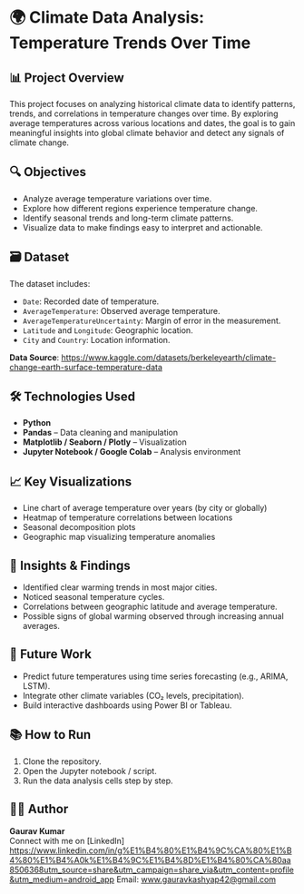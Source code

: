 # 🌍 Climate Data Analysis: Temperature Trends Over Time

## 📊 Project Overview
This project focuses on analyzing historical climate data to identify patterns, trends, and correlations in temperature changes over time. By exploring average temperatures across various locations and dates, the goal is to gain meaningful insights into global climate behavior and detect any signals of climate change.

## 🔍 Objectives
- Analyze average temperature variations over time.
- Explore how different regions experience temperature change.
- Identify seasonal trends and long-term climate patterns.
- Visualize data to make findings easy to interpret and actionable.

## 🗃️ Dataset
The dataset includes:
- `Date`: Recorded date of temperature.
- `AverageTemperature`: Observed average temperature.
- `AverageTemperatureUncertainty`: Margin of error in the measurement.
- `Latitude` and `Longitude`: Geographic location.
- `City` and `Country`: Location information.

**Data Source**: https://www.kaggle.com/datasets/berkeleyearth/climate-change-earth-surface-temperature-data

## 🛠️ Technologies Used
- **Python**
- **Pandas** – Data cleaning and manipulation
- **Matplotlib / Seaborn / Plotly** – Visualization
- **Jupyter Notebook / Google Colab** – Analysis environment

## 📈 Key Visualizations
- Line chart of average temperature over years (by city or globally)
- Heatmap of temperature correlations between locations
- Seasonal decomposition plots
- Geographic map visualizing temperature anomalies

## 📌 Insights & Findings
- Identified clear warming trends in most major cities.
- Noticed seasonal temperature cycles.
- Correlations between geographic latitude and average temperature.
- Possible signs of global warming observed through increasing annual averages.

## 🔄 Future Work
- Predict future temperatures using time series forecasting (e.g., ARIMA, LSTM).
- Integrate other climate variables (CO₂ levels, precipitation).
- Build interactive dashboards using Power BI or Tableau.

## 📚 How to Run
1. Clone the repository.
2. Open the Jupyter notebook / script.
3. Run the data analysis cells step by step.

## 🙋‍♂️ Author
**Gaurav Kumar**  
Connect with me on [LinkedIn]
https://www.linkedin.com/in/g%E1%B4%80%E1%B4%9C%CA%80%E1%B4%80%E1%B4%A0k%E1%B4%9C%E1%B4%8D%E1%B4%80%CA%80aa8506368utm_source=share&utm_campaign=share_via&utm_content=profile&utm_medium=android_app
Email: www.gauravkashyap42@gmail.com
